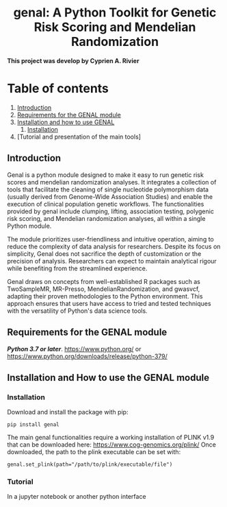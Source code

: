 <center><h1> genal: A Python Toolkit for Genetic Risk Scoring and Mendelian Randomization </h1></center>



**This project was develop by Cyprien A. Rivier**

# Table of contents
1. [Introduction](#introduction)
2. [Requirements for the GENAL module](#paragraph1)
3. [Installation and how to use GENAL](#paragraph2)
    1. [Installation](#subparagraph1)
4. [Tutorial and presentation of the main tools] 




## Introduction <a name="introduction"></a>
Genal is a python module designed to make it easy to run genetic risk scores and mendelian randomization analyses. It integrates a collection of tools that facilitate the cleaning of single nucleotide polymorphism data (usually derived from Genome-Wide Association Studies) and enable the execution of clinical population genetic workflows. The functionalities provided by genal include clumping, lifting, association testing, polygenic risk scoring, and Mendelian randomization analyses, all within a single Python module.

The module prioritizes user-friendliness and intuitive operation, aiming to reduce the complexity of data analysis for researchers. Despite its focus on simplicity, Genal does not sacrifice the depth of customization or the precision of analysis. Researchers can expect to maintain analytical rigour while benefiting from the streamlined experience.

Genal draws on concepts from well-established R packages such as TwoSampleMR, MR-Presso, MendelianRandomization, and gwasvcf, adapting their proven methodologies to the Python environment. This approach ensures that users have access to tried and tested techniques with the versatility of Python's data science tools. 

## Requirements for the GENAL module <a name="paragraph1"></a> 
***Python 3.7 or later***. https://www.python.org/ or  https://www.python.org/downloads/release/python-379/ <br> 


## Installation and How to use the GENAL module <a name="paragraph2"></a>

### Installation <a name="subparagraph1"></a>

Download and install the package with pip:    
```
pip install genal
```

The main genal functionalities require a working installation of PLINK v1.9 that can be downloaded here: https://www.cog-genomics.org/plink/ 
Once downloaded, the path to the plink executable can be set with:

```
genal.set_plink(path="/path/to/plink/executable/file")
```

### Tutorial <a name="subparagraph2"></a>
In a jupyter notebook or another python interface   